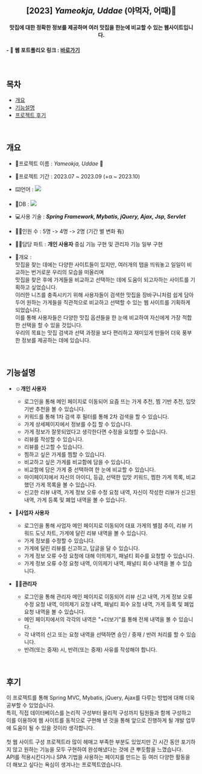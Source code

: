 <div class="header" align="center">
<h2>[2023] <i>Yameokja, Uddae</i> (야먹자, 어때)🍚</h2>
<h4>맛집에 대한 정확한 정보를 제공하며 여러 맛집을 한눈에 비교할 수 있는 웹사이트입니다.</h4>
</div>


#### - 🔗 웹 포트폴리오 링크 : [바로가기](https://drive.google.com/file/d/1YIM1IcEG2j-fzfptmPOfiTVf4VRHw1kZ/view?usp=sharing, "웹 포트폴리오 보러가기")
<br>

## 목차
- [개요](#개요)
- [기능설명](#기능설명)
- [프로젝트 후기](#후기)
<br>

## 개요
- 📌프로젝트 이름 : *Yameokja, Uddae* 🍚
- 📅프로젝트 기간 : 2023.07 ~ 2023.09 (+α ~ 2023.10)
- ⌨️언어 : <img src="https://img.shields.io/badge/java-007396?style=flat-square&logo=java&logoColor=white"/>
- 🔌DB : <img src="https://img.shields.io/badge/oracle-F80000?style=flat-square&logo=oracle&logoColor=white">
- 💻사용 기술 : ***Spring Framework, Mybatis, jQuery, Ajax, Jsp, Servlet***
- 🧑‍💻인원 수 : 5명 -> 4명 -> 2명 (기간 별 변화 有)
- 🙋‍♀️담당 파트 : **개인 사용자** 중심 기능 구현 및 관리자 기능 일부 구현
  <br>
  
- 👐개요 :<br>
  맛집을 찾는 데에는 다양한 사이트들이 있지만, 여러개의 탭을 띄워놓고 일일이 비교하는 번거로운 우리의 모습을 떠올리며<br>
  맛집을 찾은 후에 가게들을 비교하고 선택하는 데에 도움이 되고자하는 사이트를 기획하고 싶었습니다.<br>
  이러한 니즈를 충족시키기 위해 사용자들이 검색한 맛집을 장바구니처럼 쉽게 담아두어 원하는 가게들을 직관적으로 비교하고 선택할 수 있는 웹 사이트를 기획하게 되었습니다.<br>
  이를 통해 사용자들은 다양한 맛집 옵션들을 한 눈에 비교하여 자신에게 가장 적합한 선택을 할 수 있을 것입니다.<br>
  우리의 목표는 맛집 검색과 선택 과정을 보다 편리하고 재미있게 만들어 더욱 풍부한 정보를 제공하는 데에 있습니다.<br>
<br>

## 기능설명
- ☺️**개인 사용자** 
  - 로그인을 통해 메인 페이지로 이동되어 요즘 뜨는 가게 추천, 찜 기반 추천, 입맛 기반 추천을 볼 수 있습니다.
  - 키워드를 통해 1차 검색 후 필터를 통해 2차 검색을 할 수 있습니다.
  - 가게 상세페이지에서 정보를 수집 할 수 있습니다.
  - 가게 정보가 잘못되었다고 생각한다면 수정을 요청할 수 있습니다.
  - 리뷰를 작성할 수 있습니다.
  - 리뷰를 신고할 수 있습니다.
  - 찜하고 싶은 가게를 찜할 수 있습니다.
  - 비교하고 싶은 가게를 비교함에 담을 수 있습니다.
  - 비교함에 담은 가게 중 선택하여 한 눈에 비교할 수 있습니다.
  - 마이페이지에서 자신의 아이디, 등급, 선택한 입맛 키워드, 찜한 가게 목록, 비교했던 가게 목록을 볼 수 있습니다.
  - 신고한 리뷰 내역, 가게 정보 오류 수정 요청 내역, 자신이 작성한 리뷰가 신고된 내역, 가게 등록 및 폐업 내역을 볼 수 있습니다.
    
- 🏪**사업자 사용자** 
  - 로그인을 통해 사업자 메인 페이지로 이동되어 대표 가게의 별점 추이, 리뷰 키워드 도넛 차트, 가게에 달린 리뷰 내역을 볼 수 있습니다.
  - 가게 정보를 수정할 수 있습니다.
  - 가게에 달린 리뷰를 신고하고, 답글을 달 수 있습니다.
  - 가게 정보 오류 수정 요청에 대해 이의제기, 패널티 회수를 요청할 수 있습니다.
  - 가게 정보 오류 수정 요청 내역, 이의제기 내역, 패널티 회수 내역을 볼 수 있습니다.
    
- 🧑‍💼**관리자** 
  - 로그인을 통해 관리자 메인 페이지로 이동되어 리뷰 신고 내역, 가게 정보 오류 수정 요청 내역, 이의제기 요청 내역, 패널티 회수 요청 내역, 가게 등록 및 폐업 요청 내역을 볼 수 있습니다.
  - 메인 페이지에서의 각각의 내역은 "+더보기"를 통해 전체 내역을 볼 수 있습니다.
  - 각 내역의 신고 또는 요청 내역을 선택하면 승인 / 중재 / 반려 처리를 할 수 있습니다.
  - 반려(또는 중재) 시, 반려(또는 중재) 사유를 작성해야 합니다.
<br>

## 후기
이 프로젝트를 통해 Spring MVC, Mybatis, jQuery, Ajax를 다루는 방법에 대해 더욱 공부할 수 있었습니다.<br>
특히, 직접 데이터베이스를 논리적 구성부터 물리적 구성까지 팀원들과 함께 구성하고 이를 이용하여 웹 사이트를 동적으로 구현해 낸 것을 통해 
앞으로 진행하게 될 개발 업무에 도움이 될 수 있을 것이라 생각합니다.<br><br>
첫 웹 사이트 구성 프로젝트라 많이 헤매고 부족한 부분도 있었지만 긴 시간 동안 포기하지 않고 원하는 기능을 모두 구현하여 완성해냈다는 것에 큰 뿌듯함을 느꼈습니다.<br>
API를 적용시킨다거나 SPA 기법을 사용하는 페이지를 만드는 등 여러 다양한 활동을 더 해보고 싶다는 욕심이 생겨나는 프로젝트였습니다.<br>
